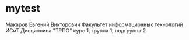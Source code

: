 # mytest
Макаров
Евгений
Викторович
Факультет информационных технологий
ИСиТ
Дисциплина "ТРПО"
курс 1, группа 1, подгруппа 2

